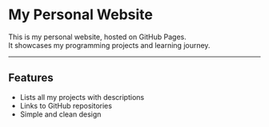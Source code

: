 # My Personal Website

This is my personal website, hosted on GitHub Pages.  
It showcases my programming projects and learning journey.

---

## Features

- Lists all my projects with descriptions
- Links to GitHub repositories
- Simple and clean design
